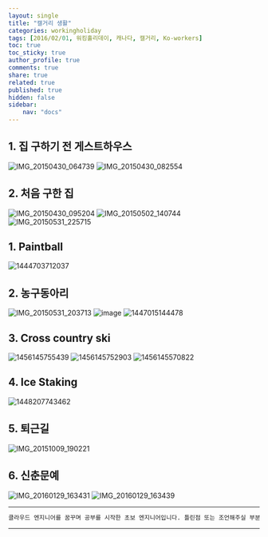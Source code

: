 ```yaml
---
layout: single
title: "캘거리 생활"
categories: workingholiday
tags: [2016/02/01, 워킹홀리데이, 캐나다, 캘거리, Ko-workers]
toc: true
toc_sticky: true
author_profile: true
comments: true
share: true
related: true
published: true
hidden: false
sidebar: 
    nav: "docs"
---
```


## 1. 집 구하기 전 게스트하우스

![IMG_20150430_064739](https://user-images.githubusercontent.com/124491456/230725518-829c618f-dbad-49b6-afbd-195859b3f99a.jpg)
![IMG_20150430_082554](https://user-images.githubusercontent.com/124491456/230725520-acaa511c-71b9-4ba1-9fa2-8e2779e8b038.jpg)

## 2. 처음 구한 집
![IMG_20150430_095204](https://user-images.githubusercontent.com/124491456/230725536-696bbe28-d606-4ec5-add7-316c64b34e17.jpg)
![IMG_20150502_140744](https://user-images.githubusercontent.com/124491456/230725555-7a919890-bd14-4163-96a5-e848f17a3e55.jpg)
![IMG_20150531_225715](https://user-images.githubusercontent.com/124491456/230725595-e01b21de-4586-44a7-a041-37057973f153.jpg)


## 1. Paintball

![1444703712037](https://user-images.githubusercontent.com/124491456/230725124-967ce1af-a10c-4381-bc13-c1f542090ceb.jpeg)

## 2. 농구동아리

![IMG_20150531_203713](https://user-images.githubusercontent.com/124491456/230725586-81a15bed-21d1-4735-b142-8a014a3b624a.jpg)
![image](https://user-images.githubusercontent.com/124491456/230725819-3c5189fc-868e-4399-9c04-3fe770f9cd99.png)
![1447015144478](https://user-images.githubusercontent.com/124491456/230725146-96d21365-050d-41f1-a608-67a1a772bd9f.jpeg)

## 3. Cross country ski

![1456145755439](https://user-images.githubusercontent.com/124491456/230725208-af5aa962-b27f-44e6-9708-49912ae22879.jpeg)
![1456145752903](https://user-images.githubusercontent.com/124491456/230725220-45f683d1-66aa-473d-876e-ce6dc51f8830.jpeg)
![1456145570822](https://user-images.githubusercontent.com/124491456/230725224-d958bf7b-466c-4c49-a079-548a4a0a48cf.jpeg)

## 4. Ice Staking
![1448207743462](https://user-images.githubusercontent.com/124491456/230725235-b338442a-7a55-4b15-b014-97c523c555dd.jpeg)

## 5. 퇴근길

![IMG_20151009_190221](https://user-images.githubusercontent.com/124491456/230725697-1f758f03-8a5c-4ec7-ac32-feadba42328c.jpg)

## 6. 신춘문예

![IMG_20160129_163431](https://user-images.githubusercontent.com/124491456/230725760-1d4dbd37-d72d-42dc-86db-c4d2ce3b0576.jpg)
![IMG_20160129_163439](https://user-images.githubusercontent.com/124491456/230725761-d05bb8f8-92d5-4727-9721-5f692fd0704d.jpg)

---

```bash
클라우드 엔지니어를 꿈꾸며 공부를 시작한 초보 엔지니어입니다. 틀린점 또는 조언해주실 부분이 있으시면 친절하게 댓글 부탁드립니다. 방문해 주셔서 감사합니다 :)
```

---
